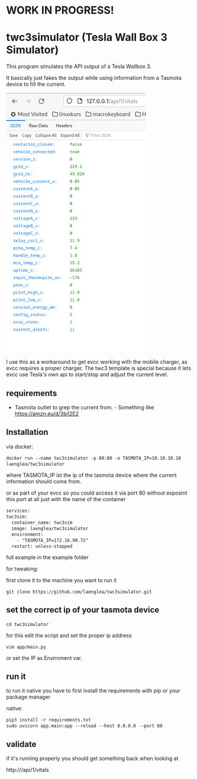 # WORK IN PROGRESS!

# twc3simulator (Tesla Wall Box 3 Simulator)

This program simulates the API output of a Tesla Wallbox 3.

It basically just fakes the output while using information from a Tasmota device to fill the current.

![](media/api.png)

I use this as a workaround to get evcc working with the mobile charger, as evcc requires a proper charger. The twc3 template is special because it lets evcc use Tesla's own api to start/stop and adjust the current level. 


## requirements

- Tasmota outlet to grep the current from. - Something like https://amzn.eu/d/3biI2E2


## Installation

via docker:

    docker run --name twc3simulator -p 80:80 -e TASMOTA_IP=10.10.10.10 laenglea/twc3simulator

where TASMOTA_IP ist the ip of the tasmota device where the current information should come from.

or as part of your evcc so you could access it via port 80 without exposint this port at all just with the name of the container 

    services:
    twc3sim:
      container_name: twc3sim
      image: laenglea/twc3simulator
      environment:
        - "TASMOTA_IP=172.16.90.72"
      restart: unless-stopped
      
full example in the example folder


for tweaking:

first clone it to the machine you want to run it

    git clone https://github.com/laenglea/twc3simulator.git


## set the correct ip of your tasmota device

    cd twc3simulator
    
for this edit the script and set the proper ip address

    vim app/main.py

or set the IP as Envirnment var.
    
## run it

to run it native you have to first install the requirements with pip or your package manager

native:

    pip3 install -r requirements.txt
    sudo uvicorn app.main:app --reload --host 0.0.0.0 --port 80

   
## validate

if it's running properly you should get something back when looking at

http://<ip>/api/1/vitals
